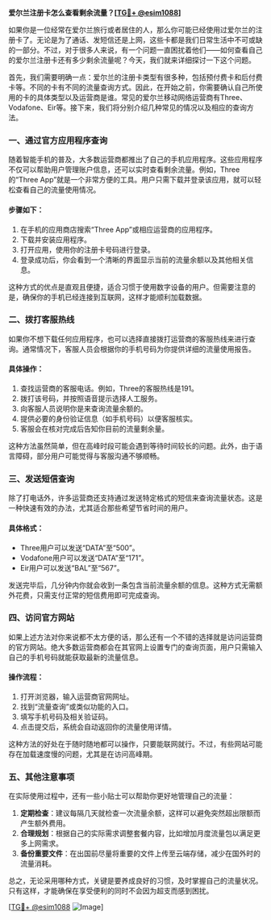 **爱尔兰注册卡怎么查看剩余流量？[[TG💪+ @esim1088](https://t.me/s/esim1088)]**

如果你是一位经常在爱尔兰旅行或者居住的人，那么你可能已经使用过爱尔兰的注册卡了。无论是为了通话、发短信还是上网，这些卡都是我们日常生活中不可或缺的一部分。不过，对于很多人来说，有一个问题一直困扰着他们——如何查看自己的爱尔兰注册卡还有多少剩余流量呢？今天，我们就来详细探讨一下这个问题。

首先，我们需要明确一点：爱尔兰的注册卡类型有很多种，包括预付费卡和后付费卡等。不同的卡有不同的流量查询方式。因此，在开始之前，你需要确认自己所使用的卡的具体类型以及运营商是谁。常见的爱尔兰移动网络运营商有Three、Vodafone、Eir等。接下来，我们将分别介绍几种常见的情况以及相应的查询方法。

### **一、通过官方应用程序查询**

随着智能手机的普及，大多数运营商都推出了自己的手机应用程序。这些应用程序不仅可以帮助用户管理账户信息，还可以实时查看剩余流量。例如，Three的“Three App”就是一个非常方便的工具。用户只需下载并登录该应用，就可以轻松查看自己的流量使用情况。

#### **步骤如下：**
1. 在手机的应用商店搜索“Three App”或相应运营商的应用程序。
2. 下载并安装应用程序。
3. 打开应用，使用你的注册卡号码进行登录。
4. 登录成功后，你会看到一个清晰的界面显示当前的流量余额以及其他相关信息。

这种方式的优点是直观且便捷，适合习惯于使用数字设备的用户。但需要注意的是，确保你的手机已经连接到互联网，这样才能顺利加载数据。

### **二、拨打客服热线**

如果你不想下载任何应用程序，也可以选择直接拨打运营商的客服热线来进行查询。通常情况下，客服人员会根据你的手机号码为你提供详细的流量使用报告。

#### **具体操作：**
1. 查找运营商的客服电话。例如，Three的客服热线是191。
2. 拨打该号码，并按照语音提示选择人工服务。
3. 向客服人员说明你是来查询流量余额的。
4. 提供必要的身份验证信息（如手机号码）以便客服核实。
5. 客服会在核对完成后告知你目前的流量剩余量。

这种方法虽然简单，但在高峰时段可能会遇到等待时间较长的问题。此外，由于语言障碍，部分用户可能觉得与客服沟通不够顺畅。

### **三、发送短信查询**

除了打电话外，许多运营商还支持通过发送特定格式的短信来查询流量状态。这是一种快速有效的办法，尤其适合那些希望节省时间的用户。

#### **具体格式：**
- Three用户可以发送“DATA”至“500”。
- Vodafone用户可以发送“DATA”至“171”。
- Eir用户可以发送“BAL”至“567”。

发送完毕后，几分钟内你就会收到一条包含当前流量余额的信息。这种方式无需额外花费，只需支付正常的短信费用即可完成查询。

### **四、访问官方网站**

如果上述方法对你来说都不太方便的话，那么还有一个不错的选择就是访问运营商的官方网站。绝大多数运营商都会在其官网上设置专门的查询页面，用户只需输入自己的手机号码就能获取最新的流量信息。

#### **操作流程：**
1. 打开浏览器，输入运营商官网网址。
2. 找到“流量查询”或类似功能的入口。
3. 填写手机号码及相关验证码。
4. 点击提交后，系统会自动返回你的流量使用详情。

这种方法的好处在于随时随地都可以操作，只要能联网就行。不过，有些网站可能存在加载速度慢的问题，尤其是在访问高峰期。

### **五、其他注意事项**

在实际使用过程中，还有一些小贴士可以帮助你更好地管理自己的流量：

1. **定期检查**：建议每隔几天就检查一次流量余额，这样可以避免突然超出限额而产生额外费用。
2. **合理规划**：根据自己的实际需求调整套餐内容，比如增加月度流量包以满足更多上网需求。
3. **备份重要文件**：在出国前尽量将重要的文件上传至云端存储，减少在国外时的流量消耗。

总之，无论采用哪种方式，关键是要养成良好的习惯，及时掌握自己的流量状况。只有这样，才能确保在享受便利的同时不会因为超支而感到困扰。

[[TG💪+ @esim1088](https://t.me/s/esim1088) ![Image](https://i.postimg.cc/4NQfJmqS/Snipaste-2025-05-13-00-14-12.png)]